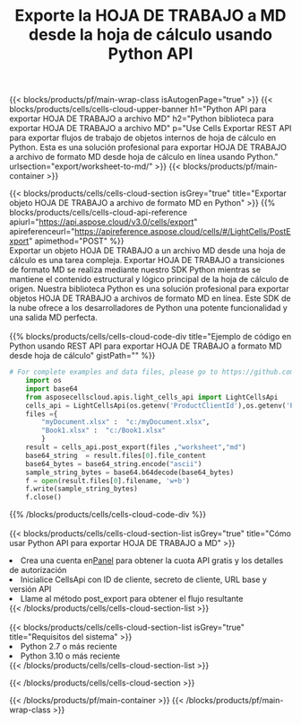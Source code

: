 ﻿---
title: Exporte la HOJA DE TRABAJO a MD desde la hoja de cálculo usando Python API
description:  Aspose.Cells Cloud REST API admite la exportación de archivos de formato {0} a {1} mediante {2}.
url: /es/python/export/worksheet-to-md/
---
{{< blocks/products/pf/main-wrap-class isAutogenPage="true" >}}
{{< blocks/products/cells/cells-cloud-upper-banner h1="Python API para exportar HOJA DE TRABAJO a archivo MD" h2="Python biblioteca para exportar HOJA DE TRABAJO a archivo MD" p="Use Cells Exportar REST API para exportar flujos de trabajo de objetos internos de hoja de cálculo en Python. Esta es una solución profesional para exportar HOJA DE TRABAJO a archivo de formato MD desde hoja de cálculo en línea usando Python." urlsection="export/worksheet-to-md/" >}}
{{< blocks/products/pf/main-container >}}

{{< blocks/products/cells/cells-cloud-section isGrey="true" title="Exportar objeto HOJA DE TRABAJO a archivo de formato MD en Python" >}}
{{% blocks/products/cells/cells-cloud-api-reference apiurl="https://api.aspose.cloud/v3.0/cells/export" apireferenceurl="https://apireference.aspose.cloud/cells/#/LightCells/PostExport" apimethod="POST" %}}
<br/>
Exportar un objeto HOJA DE TRABAJO a un archivo MD desde una hoja de cálculo es una tarea compleja. Exportar HOJA DE TRABAJO a transiciones de formato MD se realiza mediante nuestro SDK Python mientras se mantiene el contenido estructural y lógico principal de la hoja de cálculo de origen. Nuestra biblioteca Python es una solución profesional para exportar objetos HOJA DE TRABAJO a archivos de formato MD en línea. Este SDK de la nube ofrece a los desarrolladores de Python una potente funcionalidad y una salida MD perfecta.
<br/>
<br/>
{{% blocks/products/cells/cells-cloud-code-div title="Ejemplo de código en Python usando REST API para exportar HOJA DE TRABAJO a formato MD desde hoja de cálculo" gistPath="" %}}
  
```python
# For complete examples and data files, please go to https://github.com/aspose-cells-cloud/aspose-cells-cloud-python/
    import os
    import base64
    from asposecellscloud.apis.light_cells_api import LightCellsApi
    cells_api = LightCellsApi(os.getenv('ProductClientId'),os.getenv('ProductClientSecret'))
    files ={ 
        "myDocument.xlsx" :  "c:/myDocument.xlsx",
        "Book1.xlsx" :  "c:/Book1.xlsx" 
        }
    result = cells_api.post_export(files ,"worksheet","md")
    base64_string  = result.files[0].file_content
    base64_bytes = base64_string.encode("ascii")
    sample_string_bytes = base64.b64decode(base64_bytes)
    f = open(result.files[0].filename, 'w+b')
    f.write(sample_string_bytes)
    f.close()    
```
   
{{% /blocks/products/cells/cells-cloud-code-div %}}
<br/>
<br/>
{{< blocks/products/cells/cells-cloud-section-list isGrey="true" title="Cómo usar Python API para exportar HOJA DE TRABAJO a MD" >}}
<li> Crea una cuenta en<a href="https://dashboard.aspose.cloud/">Panel</a> para obtener la cuota API gratis y los detalles de autorización</li>
<li>Inicialice CellsApi con ID de cliente, secreto de cliente, URL base y versión API</li>
<li>Llame al método post_export para obtener el flujo resultante</li>
{{< /blocks/products/cells/cells-cloud-section-list >}}
<br/>
<br/>
{{< blocks/products/cells/cells-cloud-section-list isGrey="true" title="Requisitos del sistema" >}}
<li>Python 2.7 o más reciente</li>
<li>Python 3.10 o más reciente</li>
{{< /blocks/products/cells/cells-cloud-section-list >}}

{{< /blocks/products/cells/cells-cloud-section >}}

{{< /blocks/products/pf/main-container >}}
{{< /blocks/products/pf/main-wrap-class >}}
